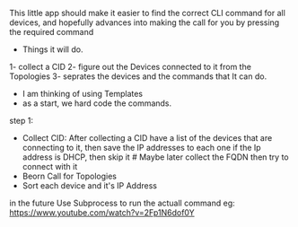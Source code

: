 This little app should make it easier to find the correct CLI command for all devices,
and hopefully advances into making the call for you by pressing the required command


- Things it will do.

1- collect a CID 
2- figure out the Devices connected to it from the Topologies
3- seprates the devices and the commands that It can do.

- I am thinking of using Templates
- as a start, we hard code the commands.

step 1:
- Collect CID:
    After collecting a CID have a list of the devices that are connecting to it, then save the IP addresses to each one
    if the Ip address is DHCP, then skip it # Maybe later collect the FQDN then try to connect with it
- Beorn Call for Topologies
- Sort each device and it's IP Address


in the future Use Subprocess to run the actuall command 
eg: https://www.youtube.com/watch?v=2Fp1N6dof0Y

